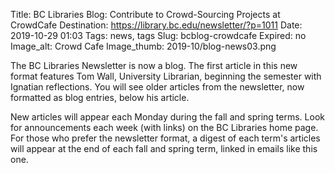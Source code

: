 Title: BC Libraries Blog: Contribute to Crowd-Sourcing Projects at CrowdCafe
Destination: https://library.bc.edu/newsletter/?p=1011
Date: 2019-10-29 01:03
Tags: news, tags 
Slug: bcblog-crowdcafe
Expired: no
Image_alt: Crowd Cafe
Image_thumb: 2019-10/blog-news03.png

The BC Libraries Newsletter is now a blog. The first article in this new format features Tom Wall, University Librarian, beginning the semester with Ignatian reflections. You will see older articles from the newsletter, now formatted as blog entries, below his article.

New articles will appear each Monday during the fall and spring terms. Look for announcements each week (with links) on the BC Libraries home page. For those who prefer the newsletter format, a digest of each term's articles will appear at the end of each fall and spring term, linked in emails like this one.
